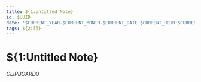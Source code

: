 ```yaml
---
title: ${1:Untitled Note}
id: $UUID
date: '$CURRENT_YEAR-$CURRENT_MONTH-$CURRENT_DATE $CURRENT_HOUR:$CURRENT_MINUTE'
tags: ${2:[]}
---
```


# ${1:Untitled Note}
$CLIPBOARD$0